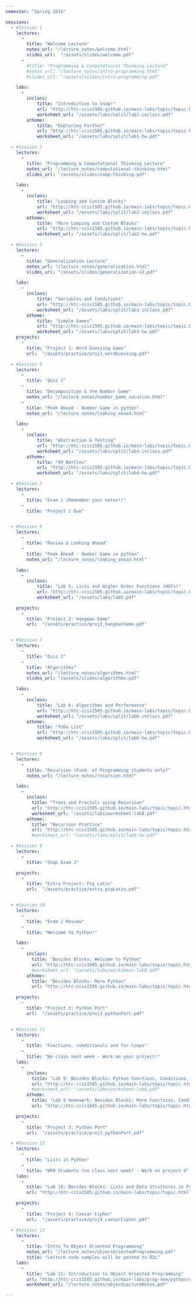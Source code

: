 ```yaml
---
semester: "Spring 2016"

sessions:
  - #Session 1
    lectures:
      -
        title: "Welcome Lecture"
        notes_url: "/lecture_notes/welcome.html"
        slides_url:  "/assets/slides/welcome.pdf"
      -
        #title: "Programming & Computational Thinking Lecture"
        #notes_url: "/lecture_notes/intro-programming.html"
        #slides_url: "/assets/slides/intro-programming.pdf"

    labs:
      -
        inclass:
            title: "Introduction to Snap!"
            url: "http://htc-ccis1505.github.io/main-labs/topic/topic.html?topic=htc_fund/intro_pair/1-introduction-v2.topic&course=htc_s16.html"
            worksheet_url: "/assets/labs/split/lab1-inclass.pdf"
        athome:
            title: "Exploring Further"
            url: "http://htc-ccis1505.github.io/main-labs/topic/topic.html?topic=htc_fund/intro_pair/1-intro-hw.topic&course=htc_s16.html"
            worksheet_url: "/assets/labs/split/lab1-hw.pdf"

  - #Session 2
    lectures:
      -
        title: "Programming & Computational Thinking Lecture"
        notes_url: "/lecture_notes/computational-thinking.html"
        slides_url: "/assets/slides/comp-thinking.pdf"

    labs:
      -
        inclass:
            title: "Looping and Custom Blocks"
            url: "http://htc-ccis1505.github.io/main-labs/topic/topic.html?topic=htc_fund/intro_pair/2-loops-blocks.topic&course=htc_s16.html"
            worksheet_url: "/assets/labs/split/lab2-inclass.pdf"
        athome:
            title: "More Looping and Custom Blocks"
            url: "http://htc-ccis1505.github.io/main-labs/topic/topic.html?topic=htc_fund/intro_pair/2-loops-blocks-hw.topic&course=htc_s16.html"
            worksheet_url: "/assets/labs/split/lab2-hw.pdf"

  - #Session 3
    lectures:
      -
        title: "Generalization Lecture"
        notes_url: "/lecture_notes/generalization.html"
        slides_url: "/assets/slides/generalization-v2.pdf"

    labs:
      -
        inclass:
            title: "Variables and Conditions"
            url: "http://htc-ccis1505.github.io/main-labs/topic/topic.html?topic=htc_fund/intro_pair/3-conditionals-v2.topic&course=htc_s16.html"
            worksheet_url: "/assets/labs/split/lab3-inclass.pdf"
        athome:
            title: "Simple Games"
            url: "http://htc-ccis1505.github.io/main-labs/topic/topic.html?topic=htc_fund/intro_pair/3-conditionals-hw.topic&course=htc_s16.html"
            worksheet_url: "/assets/labs/split/lab3-hw.pdf"
    projects:
      -
        title: "Project 1: Word Guessing Game"
        url:  "/assets/practice/proj1_wordGuessing.pdf"

  - #Session 4
    lectures:
      -
        title: "Quiz 1"
      -
        title: "Decomposition & the Number Game"
        notes_url: "/lecture_notes/number_game_solution.html"
      -
        title: "Peek Ahead - Number Game in python"
        notes_url: "/lecture_notes/looking_ahead.html"

    labs:
      -
        inclass:
            title: "Abstraction & Testing"
            url: "http://htc-ccis1505.github.io/main-labs/topic/topic.html?topic=htc_fund/intro_pair/4-abstraction-testing-v2.topic&course=htc_s16.html"
            worksheet_url: "/assets/labs/split/lab4-inclass.pdf"
        athome:
            title: "99 Bottles"
            url: "http://htc-ccis1505.github.io/main-labs/topic/topic.html?topic=htc_fund/intro_pair/99-bottles-hw.topic&course=htc_s16.html"
            worksheet_url: "/assets/labs/split/lab4-hw.pdf"

  - #Session 5
    lectures:
      -
        title: "Exam 1 (Remember your notes!)"
      -
        title: "Project 1 Due"


  - #Session 6
    lectures:
      -
        title: "Review & Looking Ahead"
      -
        title: "Peek Ahead - Number Game in python"
        notes_url: "/lecture_notes/looking_ahead.html"

    labs:
      -
        inclass:
            title: "Lab 5: Lists and Higher Order Functions (HOFs)"
            url: "http://htc-ccis1505.github.io/main-labs/topic/topic.html?topic=htc_fund/lists/lists-I.topic"
            worksheet_url: "/assets/labs/lab5.pdf"

    projects:
      -
        title: "Project 2: Hangman Game"
        url:  "/assets/practice/proj2_hangmanGame.pdf"


  - #Session 7
    lectures:
      -
        title: "Quiz 2"
      -
        title: "Algorithms"
        notes_url: "/lecture_notes/algorithms.html"
        slides_url: "/assets/slides/algorithms.pdf"

    labs:
      -
        inclass:
            title: "Lab 6: Algorithms and Performance"
            url: "http://htc-ccis1505.github.io/main-labs/topic/topic.html?topic=htc_fund/areas/algorithms.topic"
            worksheet_url: "/assets/labs/split/lab6-inclass.pdf"
        athome:
            title: "ToDo List"
            url: "http://htc-ccis1505.github.io/main-labs/topic/topic.html?topic=htc_fund/lists/todo-hw.topic"
            worksheet_url: "/assets/labs/split/lab6-hw.pdf"


  - #Session 8
    lectures:
      -
        title: "Recursion (Fund. of Programming students only)"
        notes_url: "/lecture_notes/recursion.html"

    labs:
      -
        inclass:
          title: "Trees and Fractals using Recursion"
          url: "http://htc-ccis1505.github.io/main-labs/topic/topic.html?topic=htc_fund/recursion/recursion-trees-fractals.topic&course=htc_s16.html&novideo&noreading&noassignment"
          worksheet_url: "/assets/labs/worksheet-lab8.pdf"
        athome:
          title: "Recursion Practice"
          url: "http://htc-ccis1505.github.io/main-labs/topic/topic.html?topic=htc_fund/recursion/recursion-practice.topic&course=htc_s16.html&novideo&noreading&noassignment"
          #worksheet_url: "/assets/labs/split/lab6-hw.pdf"

  - #Session 9
    lectures:
      -
        title: "Snap Exam 2"

    projects:
      -
        title: "Extra Project: Pig Latin"
        url:  "/assets/practice/extra_pigLatin.pdf"


  - #Session 10
    lectures:
      -
        title: "Exam 2 Review"
      -
        title: "Welcome to Python!"

    labs:
      -
        inclass:
          title: "Besides Blocks: Welcome to Python"
          url: "http://htc-ccis1505.github.io/main-labs/topic/topic.html?topic=htc_fund/python/welcome.topic&course=htc_s16.html"
          #worksheet_url: "/assets/labs/worksheet-lab8.pdf"
        athome:
          title: "Besides Blocks: More Python"
          url: "http://htc-ccis1505.github.io/main-labs/topic/topic.html?topic=htc_fund/python/welcome-hw.topic&course=htc_s16.html"

    projects:
      -
        title: "Project 3: Python Port"
        url:  "/assets/practice/proj3_pythonPort.pdf"


  - #Session 11
    lectures:
      -
        title: "Functions, conditionals and for-loops"
      -
        title: "No class next week - Work on your project!"
    labs:
      -
        inclass:
          title: "Lab 9: Besides Blocks: Python Functions, Conditions, and More Loops"
          url: "http://htc-ccis1505.github.io/main-labs/topic/topic.html?topic=htc_fund/python/functions-conds-loops.topic&course=htc_s16.html"
          #worksheet_url: "/assets/labs/worksheet-lab8.pdf"
        athome:
          title: "Lab 9 Homework: Besides Blocks: More Functions, Conditions, and Loops"
          url: "http://htc-ccis1505.github.io/main-labs/topic/topic.html?topic=htc_fund/python/functions-hw.topic&course=htc_s16.html"

    projects:
      -
        title: "Project 3: Python Port"
        url:  "/assets/practice/proj3_pythonPort.pdf"

  - #Session 12
    lectures:
      -
        title: "Lists in Python"
      -
        title: "WPO Students (no class next week) - Work on project 4"
    labs:
      -
        title: "Lab 10: Besides Blocks: Lists and Data Structures in Python"
        url: "http://htc-ccis1505.github.io/main-labs/topic/topic.html?topic=htc_fund/python/besides-blocks-data-struct.topic&course=htc_f15.html&novideo&noreading&noassignment"

    projects:
      -
        title: "Project 4: Caesar Cipher"
        url:  "/assets/practice/proj4_caesarCipher.pdf"

  - #Session 13
    lectures:
      -
        title: "Intro To Object Oriented Programming"
        notes_url: "/lecture_notes/objectOrientedProgramming.pdf"
        title: "Lecture code samples will be posted to D2L"
    labs:
      -
        title: "Lab 11: Introduction to Object Oriented Programming"
        url: "http://htc-ccis1505.github.io/main-labs/prog-new/python/objects.py"
        worksheet_url: "/lecture_notes/objectLectureNotes.pdf"

---
```

